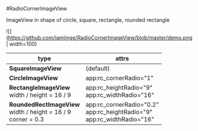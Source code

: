 #RadioCornerImageView

ImageView in shape of circle, square, rectangle, rounded rectangle

![](https://github.com/iamjinge/RadioCornerImageView/blob/master/demo.png | width=100)

| type | attrs |
|----|----|
| **SquareImageView** | (default) |
| **CircleImageView** | app:rc_cornerRadio="1" |
| **RectangleImageView** <br/> width / height = 16 / 9 | app:rc_heightRadio="9" <br/>app:rc_widthRadio="16" |
| **RoundedRectImageView** <br/> width / height = 16 / 9 <br> corner = 0.3 | app:rc_cornerRadio="0.2"<br/>app:rc_heightRadio="9"<br/>app:rc_widthRadio="16"|
